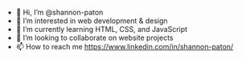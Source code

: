 - 👋 Hi, I’m @shannon-paton
- 👀 I’m interested in web development & design
- 🌱 I’m currently learning HTML, CSS, and JavaScript
- 💞️ I’m looking to collaborate on website projects
- 📫 How to reach me https://www.linkedin.com/in/shannon-paton/
